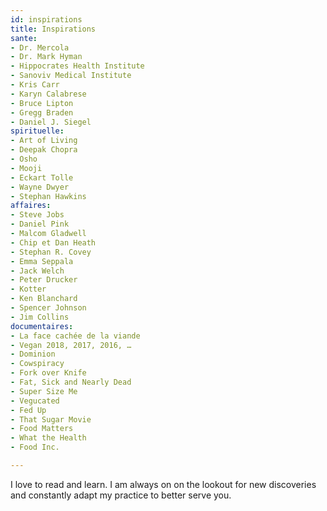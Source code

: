 ```yaml
---
id: inspirations
title: Inspirations
sante:
- Dr. Mercola
- Dr. Mark Hyman
- Hippocrates Health Institute
- Sanoviv Medical Institute
- Kris Carr
- Karyn Calabrese
- Bruce Lipton
- Gregg Braden
- Daniel J. Siegel
spirituelle:
- Art of Living
- Deepak Chopra
- Osho
- Mooji
- Eckart Tolle
- Wayne Dwyer
- Stephan Hawkins
affaires:
- Steve Jobs
- Daniel Pink
- Malcom Gladwell
- Chip et Dan Heath
- Stephan R. Covey
- Emma Seppala
- Jack Welch
- Peter Drucker
- Kotter
- Ken Blanchard
- Spencer Johnson
- Jim Collins
documentaires:
- La face cachée de la viande
- Vegan 2018, 2017, 2016, …
- Dominion
- Cowspiracy
- Fork over Knife
- Fat, Sick and Nearly Dead
- Super Size Me
- Vegucated
- Fed Up
- That Sugar Movie
- Food Matters
- What the Health
- Food Inc.

---
```

I love to read and learn. I am always on on the lookout for new discoveries and constantly adapt my practice to better serve you.
